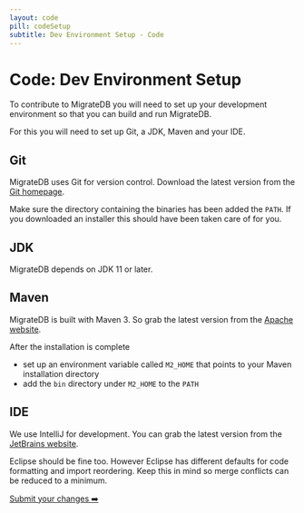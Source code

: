 ```yaml
---
layout: code
pill: codeSetup
subtitle: Dev Environment Setup - Code
---
```


# Code: Dev Environment Setup

To contribute to MigrateDB you will need to set up your development environment so that you can build and run MigrateDB.

For this you will need to set up Git, a JDK, Maven and your IDE.

## Git

MigrateDB uses Git for version control. Download the latest version from the [Git homepage](https://git-scm.com/).

Make sure the directory containing the binaries has been added the `PATH`. If you downloaded an installer this
should have been taken care of for you.

## JDK

MigrateDB depends on JDK 11 or later.

## Maven

MigrateDB is built with Maven 3. So grab the latest version from
the [Apache website](http://maven.apache.org/download.html).

After the installation is complete

- set up an environment variable called `M2_HOME` that points to your Maven installation directory
- add the `bin` directory under `M2_HOME` to the `PATH`

## IDE

We use IntelliJ for development. You can grab the latest version from
the [JetBrains website](http://www.jetbrains.com/idea/).

Eclipse should be fine too. However Eclipse has different
defaults for code formatting and import reordering. Keep this in mind so merge conflicts can be reduced to a
minimum.

<p class="next-steps">
    <a class="btn btn-primary" href="/migratedb/documentation/contribute/code/submit">Submit your changes ➡️</a>
</p>
